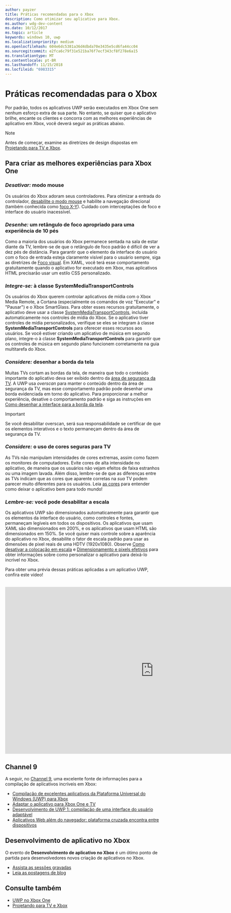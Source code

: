 ```yaml
---
author: payzer
title: Práticas recomendadas para o Xbox
description: Como otimizar seu aplicativo para Xbox.
ms.author: wdg-dev-content
ms.date: 10/12/2017
ms.topic: article
keywords: windows 10, uwp
ms.localizationpriority: medium
ms.openlocfilehash: 604e6dc5381a36d4dbda70e3435e5cd6fa44cc04
ms.sourcegitcommit: e2fca6c79f31e521ba76f7ecf343cf8f278e6a15
ms.translationtype: MT
ms.contentlocale: pt-BR
ms.lasthandoff: 11/15/2018
ms.locfileid: "6983315"
---
```

# <a name="xbox-best-practices"></a>Práticas recomendadas para o Xbox

Por padrão, todos os aplicativos UWP serão executados em Xbox One sem nenhum esforço extra de sua parte. No entanto, se quiser que o aplicativo brilhe, encante os clientes e concorra com as melhores experiências de aplicativo em Xbox, você deverá seguir as práticas abaixo.
  > [!NOTE]
  > Antes de começar, examine as diretrizes de design dispostas em [Projetando para TV e Xbox](../design/devices/designing-for-tv.md).   

## <a name="to-build-the-best-experiences-for-xbox-one"></a>Para criar as melhores experiências para Xbox One

### <a name="do-turn-off-mouse-mode"></a>*Desativar:* modo mouse

Os usuários do Xbox adoram seus controladores. Para otimizar a entrada do controlador, [desabilite o modo mouse](how-to-disable-mouse-mode.md) e habilite a navegação direcional (também conhecida como [foco X-Y](../design/devices/designing-for-tv.md#xy-focus-navigation-and-interaction)). Cuidado com interceptações de foco e interface do usuário inacessível.

### <a name="do-draw-a-focus-rectangle-that-is-appropriate-for-a-10-foot-experience"></a>*Desenhe:* um retângulo de foco apropriado para uma experiência de 10 pés

Como a maioria dos usuários do Xbox permanece sentada na sala de estar diante da TV, lembre-se de que o retângulo de foco padrão é difícil de ver a dez pés de distância. Para garantir que o elemento da interface do usuário com o foco de entrada esteja claramente visível para o usuário sempre, siga as diretrizes de [Foco visual](../design/devices/designing-for-tv.md#focus-visual). Em XAML, você terá esse comportamento gratuitamente quando o aplicativo for executado em Xbox, mas aplicativos HTML precisarão usar um estilo CSS personalizado.

### <a name="do-integrate-with-the-systemmediatransportcontrols-class"></a>*Integre-se:* à classe SystemMediaTransportControls

Os usuários do Xbox querem controlar aplicativos de mídia com o Xbox Media Remote, a Cortana (especialmente os comandos de voz "Executar" e "Pausar") e o Xbox SmartGlass. Para obter esses recursos gratuitamente, o aplicativo deve usar a classe [SystemMediaTransportControls](https://msdn.microsoft.com/library/windows/apps/windows.media.systemmediatransportcontrols.aspx), incluída automaticamente nos controles de mídia do Xbox. Se o aplicativo tiver controles de mídia personalizados, verifique se eles se integram à classe **SystemMediaTransportControls** para oferecer esses recursos aos usuários. Se você estiver criando um aplicativo de música em segundo plano, integre-o à classe **SystemMediaTransportControls** para garantir que os controles de música em segundo plano funcionem corretamente na guia multitarefa do Xbox.

<!-- ### *Do:* Use adaptive UI to account for snapped apps
One of the unique features of Xbox One is that users can snap apps such as Cortana next to any other app, so your app should respond gracefully when it runs in *fill mode*. Implement [adaptive UI](../get-started/universal-application-platform-guide.md#design-adaptive-ui-with-adaptive-panels) and make sure to test your app during development by snapping an app next to it. -->

### <a name="consider-draw-to-the-edge-of-the-screen"></a>*Considere:* desenhar a borda da tela

Muitas TVs cortam as bordas da tela, de maneira que todo o conteúdo importante do aplicativo deva ser exibido dentro da [área de segurança da TV](../design/devices/designing-for-tv.md#tv-safe-area). A UWP usa *overscan* para manter o conteúdo dentro da área de segurança da TV, mas esse comportamento padrão pode desenhar uma borda evidenciada em torno do aplicativo. Para proporcionar a melhor experiência, desative o comportamento padrão e siga as instruções em [Como desenhar a interface para a borda da tela](turn-off-overscan.md).
> [!IMPORTANT]
  > Se você desabilitar overscan, será sua responsabilidade se certificar de que os elementos interativos e o texto permaneçam dentro da área de segurança da TV. 

### <a name="consider-use-tv-safe-colors"></a>*Considere:* o uso de cores seguras para TV

As TVs não manipulam intensidades de cores extremas, assim como fazem os monitores de computadores. Evite cores de alta intensidade no aplicativo, de maneira que os usuários não vejam efeitos de faixa estranhos ou uma imagem lavada. Além disso, lembre-se de que as diferenças entre as TVs indicam que as cores que aparente corretas na *sua* TV podem parecer muito diferentes para os usuários. Leia [as cores](../design/devices/designing-for-tv.md#colors) para entender como deixar o aplicativo bem para todo mundo!

### <a name="remember-you-can-disable-scaling"></a>*Lembre-se:* você pode desabilitar a escala

Os aplicativos UWP são dimensionados automaticamente para garantir que os elementos da interface do usuário, como controles e fontes, permaneçam legíveis em todos os dispositivos. Os aplicativos que usam XAML são dimensionados em 200%, e os aplicativos que usam HTML são dimensionados em 150%. Se você quiser mais controle sobre a aparência do aplicativo no Xbox, desabilite o fator de escala padrão para usar as dimensões de pixel reais de uma HDTV (1920x1080). Observe [Como desativar a colocação em escala](disable-scaling.md) e [Dimensionamento e pixels efetivos](../design/basics/design-and-ui-intro.md#effective-pixels-and-scaling) para obter informações sobre como personalizar o aplicativo para deixá-lo incrível no Xbox.

Para obter uma prévia dessas práticas aplicadas a um aplicativo UWP, confira este vídeo!
</br>
</br>
<iframe src="https://channel9.msdn.com/Blogs/One-Dev-Minute/Tailoring-your-UWP-app-for-Xbox/player" width="960" height="540" allowFullScreen frameBorder="0"></iframe>

## <a name="channel-9"></a>Channel 9

A seguir, no [Channel 9](https://channel9.msdn.com/), uma excelente fonte de informações para a compilação de aplicativos incríveis em Xbox:

- [Compilação de excelentes aplicativos da Plataforma Universal do Windows (UWP) para Xbox](https://channel9.msdn.com/Events/Build/2016/B883)
- [Adaptar o aplicativo para Xbox One e TV](https://channel9.msdn.com/Events/Build/2016/T651-R1)
- [Desenvolvimento de UWP 1: compilação de uma interface do usuário adaptável](https://channel9.msdn.com/Events/Build/2016/L724-R1)
- [Aplicativos Web além do navegador: plataforma cruzada encontra entre dispositivos](https://channel9.msdn.com/Events/Build/2016/B888)

## <a name="app-dev-on-xbox"></a>Desenvolvimento de aplicativo no Xbox

O evento de **Desenvolvimento de aplicativo no Xbox** é um ótimo ponto de partida para desenvolvedores novos criação de aplicativos no Xbox.

* [Assista as sessões gravadas](https://developer.microsoft.com/windows/projects/campaigns/app-dev-on-xbox-event#WatchNow)
* [Leia as postagens de blog](https://developer.microsoft.com/windows/projects/campaigns/app-dev-on-xbox-event#BlogSeries)

## <a name="see-also"></a>Consulte também

- [UWP no Xbox One](index.md)
- [Projetando para TV e Xbox](../design/devices/designing-for-tv.md)
